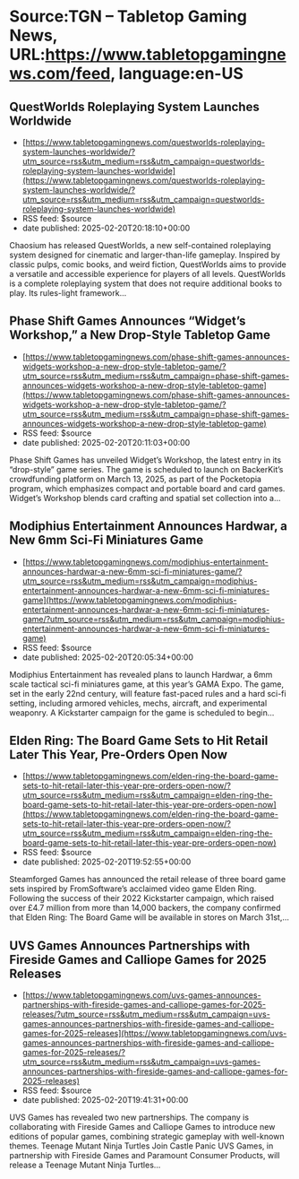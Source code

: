 # Source:TGN – Tabletop Gaming News, URL:https://www.tabletopgamingnews.com/feed, language:en-US

## QuestWorlds Roleplaying System Launches Worldwide
 - [https://www.tabletopgamingnews.com/questworlds-roleplaying-system-launches-worldwide/?utm_source=rss&utm_medium=rss&utm_campaign=questworlds-roleplaying-system-launches-worldwide](https://www.tabletopgamingnews.com/questworlds-roleplaying-system-launches-worldwide/?utm_source=rss&utm_medium=rss&utm_campaign=questworlds-roleplaying-system-launches-worldwide)
 - RSS feed: $source
 - date published: 2025-02-20T20:18:10+00:00

Chaosium has released QuestWorlds, a new self-contained roleplaying system designed for cinematic and larger-than-life gameplay. Inspired by classic pulps, comic books, and weird fiction, QuestWorlds aims to provide a versatile and accessible experience for players of all levels. QuestWorlds is a complete roleplaying system that does not require additional books to play. Its rules-light framework...

## Phase Shift Games Announces “Widget’s Workshop,” a New Drop-Style Tabletop Game
 - [https://www.tabletopgamingnews.com/phase-shift-games-announces-widgets-workshop-a-new-drop-style-tabletop-game/?utm_source=rss&utm_medium=rss&utm_campaign=phase-shift-games-announces-widgets-workshop-a-new-drop-style-tabletop-game](https://www.tabletopgamingnews.com/phase-shift-games-announces-widgets-workshop-a-new-drop-style-tabletop-game/?utm_source=rss&utm_medium=rss&utm_campaign=phase-shift-games-announces-widgets-workshop-a-new-drop-style-tabletop-game)
 - RSS feed: $source
 - date published: 2025-02-20T20:11:03+00:00

Phase Shift Games has unveiled Widget&#8217;s Workshop, the latest entry in its &#8220;drop-style&#8221; game series. The game is scheduled to launch on BackerKit’s crowdfunding platform on March 13, 2025, as part of the Pocketopia program, which emphasizes compact and portable board and card games. Widget&#8217;s Workshop blends card crafting and spatial set collection into a...

## Modiphius Entertainment Announces Hardwar, a New 6mm Sci-Fi Miniatures Game
 - [https://www.tabletopgamingnews.com/modiphius-entertainment-announces-hardwar-a-new-6mm-sci-fi-miniatures-game/?utm_source=rss&utm_medium=rss&utm_campaign=modiphius-entertainment-announces-hardwar-a-new-6mm-sci-fi-miniatures-game](https://www.tabletopgamingnews.com/modiphius-entertainment-announces-hardwar-a-new-6mm-sci-fi-miniatures-game/?utm_source=rss&utm_medium=rss&utm_campaign=modiphius-entertainment-announces-hardwar-a-new-6mm-sci-fi-miniatures-game)
 - RSS feed: $source
 - date published: 2025-02-20T20:05:34+00:00

Modiphius Entertainment has revealed plans to launch Hardwar, a 6mm scale tactical sci-fi miniatures game, at this year’s GAMA Expo. The game, set in the early 22nd century, will feature fast-paced rules and a hard sci-fi setting, including armored vehicles, mechs, aircraft, and experimental weaponry. A Kickstarter campaign for the game is scheduled to begin...

## Elden Ring: The Board Game Sets to Hit Retail Later This Year, Pre-Orders Open Now
 - [https://www.tabletopgamingnews.com/elden-ring-the-board-game-sets-to-hit-retail-later-this-year-pre-orders-open-now/?utm_source=rss&utm_medium=rss&utm_campaign=elden-ring-the-board-game-sets-to-hit-retail-later-this-year-pre-orders-open-now](https://www.tabletopgamingnews.com/elden-ring-the-board-game-sets-to-hit-retail-later-this-year-pre-orders-open-now/?utm_source=rss&utm_medium=rss&utm_campaign=elden-ring-the-board-game-sets-to-hit-retail-later-this-year-pre-orders-open-now)
 - RSS feed: $source
 - date published: 2025-02-20T19:52:55+00:00

Steamforged Games has announced the retail release of three board game sets inspired by FromSoftware’s acclaimed video game Elden Ring. Following the success of their 2022 Kickstarter campaign, which raised over £4.7 million from more than 14,000 backers, the company confirmed that Elden Ring: The Board Game will be available in stores on March 31st,...

## UVS Games Announces Partnerships with Fireside Games and Calliope Games for 2025 Releases
 - [https://www.tabletopgamingnews.com/uvs-games-announces-partnerships-with-fireside-games-and-calliope-games-for-2025-releases/?utm_source=rss&utm_medium=rss&utm_campaign=uvs-games-announces-partnerships-with-fireside-games-and-calliope-games-for-2025-releases](https://www.tabletopgamingnews.com/uvs-games-announces-partnerships-with-fireside-games-and-calliope-games-for-2025-releases/?utm_source=rss&utm_medium=rss&utm_campaign=uvs-games-announces-partnerships-with-fireside-games-and-calliope-games-for-2025-releases)
 - RSS feed: $source
 - date published: 2025-02-20T19:41:31+00:00

UVS Games has revealed two new partnerships. The company is collaborating with Fireside Games and Calliope Games to introduce new editions of popular games, combining strategic gameplay with well-known themes. Teenage Mutant Ninja Turtles Join Castle Panic UVS Games, in partnership with Fireside Games and Paramount Consumer Products, will release a Teenage Mutant Ninja Turtles...

